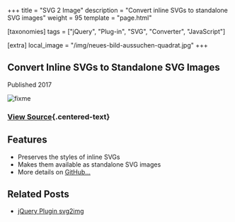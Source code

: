 +++
title = "SVG 2 Image"
description = "Convert inline SVGs to standalone SVG images"
weight = 95
template = "page.html"

[taxonomies]
tags = ["jQuery", "Plug-in", "SVG", "Converter", "JavaScript"]

[extra]
local_image = "/img/neues-bild-aussuchen-quadrat.jpg"
+++

## Convert Inline SVGs to Standalone SVG Images

Published 2017

![fixme](/img/neues-bild-aussuchen.jpg)

### [View Source](https://github.com/ogobrecht/jquery-plugin-svg2img){.centered-text}

## Features

- Preserves the styles of inline SVGs
- Makes them available as standalone SVG images
- More details on [GitHub...](https://github.com/ogobrecht/jquery-plugin-svg2img)

## Related Posts

- [jQuery Plugin svg2img](/blog/jquery-plugin-svg2img/)
